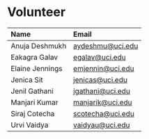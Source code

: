 # Volunteer

|Name|Email|
|:-  |:-   |
|Anuja Deshmukh|aydeshmu@uci.edu|
|Eakagra Galav|egalav@uci.edu|
|Elaine Jennings|emjennin@uci.edu|
|Jenica Sit|jenicas@uci.edu|
|Jenil Gathani|jgathani@uci.edu|
|Manjari Kumar|manjarik@uci.edu|
|Siraj Cotecha|scotecha@uci.edu|
|Urvi Vaidya|vaidyau@uci.edu|



